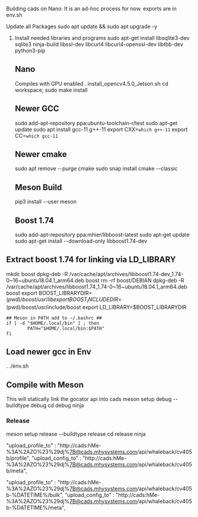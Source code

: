 Building cads on Nano:
It is an ad-hoc process for now.
exports are in env.sh

Update all Packages
sudo apt update && sudo apt upgrade -y


1) Install needed libraries and programs
	sudo apt-get install libsqlite3-dev sqlite3 ninja-build libssl-dev libcurl4 libcurl4-openssl-dev libtbb-dev python3-pip

	## Nano ##
  	Compiles with GPU enabled
	. install_opencv4.5.0_Jetson.sh
	cd workspace; sudo make install

	## Newer GCC ##
	sudo add-apt-repository ppa:ubuntu-toolchain-r/test
	sudo apt-get update
	sudo apt install gcc-11 g++-11
	export CXX=`which g++-11`
	export CC=`which gcc-11`

	## Newer cmake ##
	sudo apt remove --purge cmake
	sudo snap install cmake --classic

	## Meson Build ##
	pip3 install --user meson
	
	## Boost 1.74 ##
	sudo add-apt-repository ppa:mhier/libboost-latest
	sudo apt-get update
  sudo apt-get install --download-only libboost1.74-dev
  
  ## Extract boost 1.74 for linking via LD_LIBRARY ##
  mkdir boost
  dpkg-deb -R /var/cache/apt/archives/libboost1.74-dev_1.74-0~16~ubuntu18.04.1_arm64.deb boost
  rm -rf boost/DEBIAN
  dpkg-deb -R /var/cache/apt/archives/libboost1.74_1.74-0~16~ubuntu18.04.1_arm64.deb boost
	export BOOST_LIBRARYDIR=$(pwd)/boost/usr/lib
	export BOOST_INCLUDEDIR=$(pwd)/boost/usr/include/boost
  export LD_LIBRARY=$BOOST_LIBRARYDIR
	
	## Meson in PATH add to ~/.bashrc ##
	if [ -d "$HOME/.local/bin" ] ; then
    		PATH="$HOME/.local/bin:$PATH"
	fi

  ## Load newer gcc in Env ##
  . ./env.sh	

  ## Compile with Meson ##
  This will statically link the gocator api into cads
  meson setup debug --buildtype debug
  cd debug
  ninja

  ### Release
  meson setup release --buildtype release
  cd release
  ninja

  "upload_profile_to" : "http://cads:hMe-%3A%2AZO%23%29dj%7B@cads.mhysystems.com/api/whaleback/cv405b/profile",
  "upload_config_to" : "http://cads:hMe-%3A%2AZO%23%29dj%7B@cads.mhysystems.com/api/whaleback/cv405b/meta",

  "upload_profile_to" : "http://cads:hMe-%3A%2AZO%23%29dj%7B@cads.mhysystems.com/api/whaleback/cv405b-%DATETIME%/bulk",
  "upload_config_to" : "http://cads:hMe-%3A%2AZO%23%29dj%7B@cads.mhysystems.com/api/whaleback/cv405b-%DATETIME%/meta",



